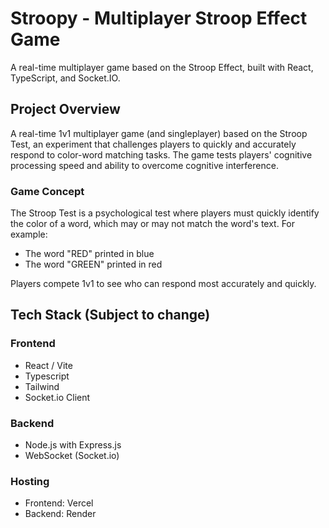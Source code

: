 # Stroopy - Multiplayer Stroop Effect Game
A real-time multiplayer game based on the Stroop Effect, built with React, TypeScript, and Socket.IO.

## Project Overview

A real-time 1v1 multiplayer game (and singleplayer) based on the Stroop Test, an experiment that challenges players to quickly and accurately respond to color-word matching tasks. The game tests players' cognitive processing speed and ability to overcome cognitive interference.

### Game Concept

The Stroop Test is a psychological test where players must quickly identify the color of a word, which may or may not match the word's text. For example:
- The word "RED" printed in blue
- The word "GREEN" printed in red

Players compete 1v1 to see who can respond most accurately and quickly.

## Tech Stack (Subject to change)

### Frontend
- React / Vite
- Typescript
- Tailwind 
- Socket.io Client

### Backend
- Node.js with Express.js
- WebSocket (Socket.io)

### Hosting
- Frontend: Vercel
- Backend: Render
